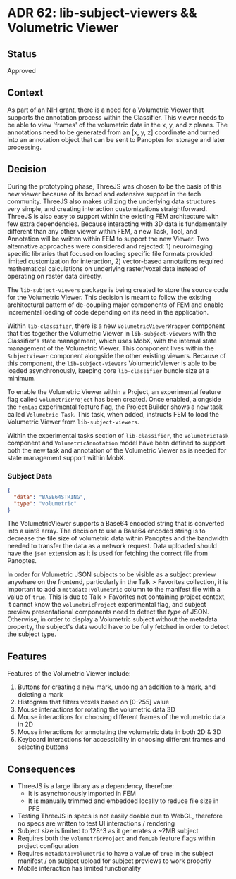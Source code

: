 # ADR 62: lib-subject-viewers && Volumetric Viewer

## Status

Approved

## Context

As part of an NIH grant, there is a need for a Volumetric Viewer that supports the annotation process within the Classifier. This viewer needs to be able to view 'frames' of the volumetric data in the x, y, and z planes. The annotations need to be generated from an [x, y, z] coordinate and turned into an annotation object that can be sent to Panoptes for storage and later processing. 

## Decision

During the prototyping phase, ThreeJS was chosen to be the basis of this new viewer because of its broad and extensive support in the tech community. ThreeJS also makes utilizing the underlying data structures very simple, and creating interaction customizations straightforward. ThreeJS is also easy to support within the existing FEM architecture with few extra dependencies. Because interacting with 3D data is fundamentally different than any other viewer within FEM, a new Task, Tool, and Annotation will be written within FEM to support the new Viewer. Two alternative approaches were considered and rejected: 1) neuroimaging specific libraries that focused on loading specific file formats provided limited customization for interaction, 2) vector-based annotations required mathematical calculations on underlying raster/voxel data instead of operating on raster data directly.

The `lib-subject-viewers` package is being created to store the source code for the Volumetric Viewer. This decision is meant to follow the existing architectural pattern of de-coupling major components of FEM and enable incremental loading of code depending on its need in the application. 

Within `lib-classifier`, there is a new `VolumetricViewerWrapper` component that ties together the Volumetric Viewer in `lib-subject-viewers` with the Classifier's state management, which uses MobX, with the internal state management of the Volumetric Viewer. This component lives within the `SubjectViewer` component alongside the other existing viewers. Because of this component, the `lib-subject-viewers` VolumetricViewer is able to be loaded asynchronously, keeping core `lib-classifier` bundle size at a minimum.

To enable the Volumetric Viewer within a Project, an experimental feature flag called `volumetricProject` has been created. Once enabled, alongside the `femLab` experimental feature flag, the Project Builder shows a new task called `Volumetric Task`. This task, when added, instructs FEM to load the Volumetric Viewer from `lib-subject-viewers`.

Within the experimental tasks section of `lib-classifier`, the `VolumetricTask` component and `VolumetricAnnotation` model have been defined to support both the new task and annotation of the Volumetric Viewer as is needed for state management support within MobX. 

### Subject Data

```json
{
  "data": "BASE64STRING",
  "type": "volumetric"
}
```

The VolumetricViewer supports a Base64 encoded string that is converted into a uint8 array. The decision to use a Base64 encoded string is to decrease the file size of volumetric data within Panoptes and the bandwidth needed to transfer the data as a network request. Data uploaded should have the `json` extension as it is used for fetching the correct file from Panoptes.

In order for Volumetric JSON subjects to be visible as a subject preview anywhere on the frontend, particularly in the Talk > Favorites collection, it is important to add a `metadata:volumetric` column to the manifest file with a value of `true`. This is due to Talk > Favorites not containing project context, it cannot know the `volumetricProject` experimental flag, and subject preview presentational components need to detect the _type_ of JSON. Otherwise, in order to display a Volumetric subject without the metadata property, the subject's data would have to be fully fetched in order to detect the subject type.

## Features

Features of the Volumetric Viewer include:
1. Buttons for creating a new mark, undoing an addition to a mark, and deleting a mark
1. Histogram that filters voxels based on [0-255] value
1. Mouse interactions for rotating the volumetric data 3D
1. Mouse interactions for choosing different frames of the volumetric data in 2D
1. Mouse interactions for annotating the volumetric data in both 2D & 3D
1. Keyboard interactions for accessibility in choosing different frames and selecting buttons

## Consequences
- ThreeJS is a large library as a dependency, therefore:
  - It is asynchronously imported in FEM
  - It is manually trimmed and embedded locally to reduce file size in PFE
- Testing ThreeJS in specs is not easily doable due to WebGL, therefore no specs are written to test UI interactions / rendering
- Subject size is limited to 128^3 as it generates a ~2MB subject
- Requires both the `volumetricProject` and `femLab` feature flags within project configuration
- Requires `metadata:volumetric` to have a value of `true` in the subject manifest / on subject upload for subject previews to work properly
- Mobile interaction has limited functionality
